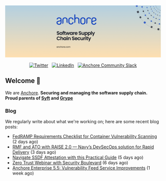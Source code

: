 <p align="center">
  <a href="https://anchore.com" target="_blank"><img src="https://raw.githubusercontent.com/anchore/.github/main/.github/banner.jpg"></a>
</p>
<p align="center">
  &nbsp;<a href="https://twitter.com/anchore" target="_blank"><img alt="Twitter" src="https://img.shields.io/badge/Twitter-303030?style=for-the-badge&logo=x&logoColor=%23ffffff"></a>&nbsp;
  &nbsp;<a href="https://www.linkedin.com/company/anchore" target="_blank"><img alt="LinkedIn" src="https://img.shields.io/badge/LinkedIn-1667be?style=for-the-badge&logo=linkedin&logoColor=%23ffffff"></a>&nbsp;
  &nbsp;<a href="https://anchore.com/slack" target="_blank"><img alt="Anchore Community Slack" src="https://img.shields.io/badge/Slack-4A154B?style=for-the-badge&logo=slack&logoColor=white"></a>&nbsp;
</p>

## Welcome 👋

We are [Anchore](https://anchore.com/).
**Securing and managing the software supply chain. Proud parents of [Syft](https://github.com/anchore/syft) and [Grype](https://gitub.com/anchore/grype)**

### Blog 

We regularly write about what we're working on; here are some recent blog posts:


- [FedRAMP Requirements Checklist for Container Vulnerability Scanning](https://anchore.com/white-papers/fedramp-requirements-for-containers-checklist/) (2 days ago)
- [RMF and ATO with RAISE 2.0 — Navy’s DevSecOps solution for Rapid Delivery](https://anchore.com/blog/raise-2-overview/) (3 days ago)
- [Navigate SSDF Attestation with this Practical Guide](https://anchore.com/blog/navigate-ssdf-attestation-with-this-practical-guide/) (5 days ago)
- [Zero Trust Webinar with Security Boulevard](https://anchore.com/events/zero-trust-webinar-with-security-boulevard/) (6 days ago)
- [Anchore Enterprise 5.5: Vulnerability Feed Service Improvements](https://anchore.com/blog/enterprise-5-5-release-vulnerability-feed-improvements/) (1 week ago)
